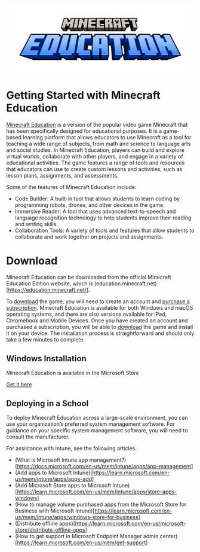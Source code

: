 ![alt text](https://github.com/juedwards/MinecraftEducationPythonExamples/blob/main/education-minecraft-logo.png)

# Getting Started with Minecraft Education

[Minecraft Education](https://education.minecraft.net/) is a version of the popular video game Minecraft that has been specifically designed for educational purposes. It is a game-based learning platform that allows educators to use Minecraft as a tool for teaching a wide range of subjects, from math and science to language arts and social studies. In Minecraft Education, players can build and explore virtual worlds, collaborate with other players, and engage in a variety of educational activities. The game features a range of tools and resources that educators can use to create custom lessons and activities, such as lesson plans, assignments, and assessments.

Some of the features of Minecraft Education include:

* Code Builder: A built-in tool that allows students to learn coding by programming robots, drones, and other devices in the game.
* Immersive Reader: A tool that uses advanced text-to-speech and language recognition technology to help students improve their reading and writing skills.
* Collaboration Tools: A variety of tools and features that allow students to collaborate and work together on projects and assignments.

# Download

Minecraft Education can be downloaded from the official Minecraft Education Edition website, which is (education.minecraft.net)[https://education.minecraft.net/].

To [download](https://education.minecraft.net/en-us/get-started/download) the game, you will need to create an account and [purchase a subscription](https://education.minecraft.net/en-us/licensing). Minecraft Education is available for both Windows and macOS operating systems, and there are also versions available for iPad, Chromebook and Mobile Devices. Once you have created an account and purchased a subscription, you will be able to [download](https://education.minecraft.net/en-us/get-started/download) the game and install it on your device. The installation process is straightforward and should only take a few minutes to complete.

## Windows Installation

Minecraft Education is available in the Microsoft Store

[Get it here](https://apps.microsoft.com/store/detail/xbox/9NBLGGH4R2R6)



## Deploying in a School

To deploy Minecraft Education across a large-scale environment, you can use your organization’s preferred system management software. For guidance on your specific system management software, you will need to consult the manufacturer.

For assistance with Intune, see the following articles.

* (What is Microsoft Intune app management?)[https://docs.microsoft.com/en-us/mem/intune/apps/app-management]
* (Add apps to Microsoft Intune)[https://learn.microsoft.com/en-us/mem/intune/apps/apps-add]
* (Add Microsoft Store apps to Microsoft Intune)[https://learn.microsoft.com/en-us/mem/intune/apps/store-apps-windows]
* (How to manage volume purchased apps from the Microsoft Store for Business with Microsoft Intune)[https://learn.microsoft.com/en-us/mem/intune/apps/windows-store-for-business]
* (Distribute offline apps)[https://learn.microsoft.com/en-us/microsoft-store/distribute-offline-apps]
* (How to get support in Microsoft Endpoint Manager admin center)[https://learn.microsoft.com/en-us/mem/get-support]

